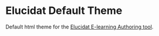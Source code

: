 Elucidat Default Theme
==========================



Default html theme for the [Elucidat E-learning Authoring tool](https://www.elucidat.com).
